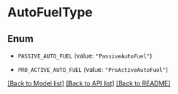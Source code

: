 # AutoFuelType

## Enum


* `PASSIVE_AUTO_FUEL` (value: `"PassiveAutoFuel"`)

* `PRO_ACTIVE_AUTO_FUEL` (value: `"ProActiveAutoFuel"`)


[[Back to Model list]](../README.md#documentation-for-models) [[Back to API list]](../README.md#documentation-for-api-endpoints) [[Back to README]](../README.md)


